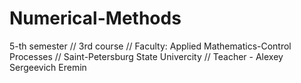# Numerical-Methods
5-th semester // 3rd course // Faculty: Applied Mathematics-Control Processes // Saint-Petersburg State Univercity // Teacher - Alexey Sergeevich Eremin

